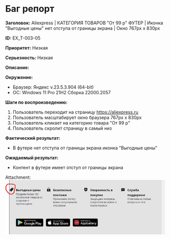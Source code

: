 # Баг репорт

**Заголовок:**  Aliexpress | КАТЕГОРИЯ ТОВАРОВ "От 99 р" ФУТЕР | Иконка "Выгодные цены" нет отступа от границы экрана | Окно 767px x 830px

**ID:** EX_T-003-05

 **Приоритет:** Низкая

 **Серьезность:** Низкая

**Описание:**

**Окружение:**  

* Браузер: Яндекс v.23.5.3.904 (64-bit)
* OC: Windows 11 Pro 21H2 Сборка 22000.2057

**Шаги по воспроизведению:**

1. Пользователь переходит на страницу <https://aliexpress.ru>
2. Пользователь масштабирует окно браузера 767px x 830px
3. Пользователь кликает на категорию товара "От 99 р"
4. Пользователь скролит страницу в самый низ

**Фактический результат:**

* В футере нет отступа от границы экрана иконка "Выгодные цены"

**Ожидаемый результат:**

* Контент в футере имеет отступ от границы экрана

Attachment:  
![Изображение 3.4](../assets/img_ex_t/footer_icon.png "Иконка футер")
